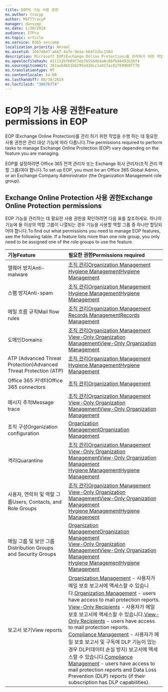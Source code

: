 ```yaml
---
title: EOP의 기능 사용 권한
ms.author: tracyp
author: MSFTTracyP
manager: dansimp
ms.date: 1/30/2018
audience: ITPro
ms.topic: article
ms.service: O365-seccomp
localization_priority: Normal
ms.assetid: 34674847-a6b7-4a7e-9eaa-b64f22bc150d
description: Microsoft EOP(Exchange Online Protection)를 관리하기 위한 작업을 수행하는 데 필요한 사용 권한은 관리 대상 기능에 따라 다릅니다.
ms.openlocfilehash: 411132bf009f7eb76556d64a8c887b94d92b36f4
ms.sourcegitcommit: 361aab46b1bb295ed2dcc1a417ac81f699b8ff78
ms.translationtype: MT
ms.contentlocale: ko-KR
ms.lasthandoff: 08/30/2019
ms.locfileid: "36676774"
---
```

# <a name="feature-permissions-in-eop"></a><span data-ttu-id="7da10-103">EOP의 기능 사용 권한</span><span class="sxs-lookup"><span data-stu-id="7da10-103">Feature permissions in EOP</span></span>

<span data-ttu-id="7da10-104">EOP (Exchange Online Protection)를 관리 하기 위한 작업을 수행 하는 데 필요한 사용 권한은 관리 대상 기능에 따라 다릅니다.</span><span class="sxs-lookup"><span data-stu-id="7da10-104">The permissions required to perform tasks to manage Exchange Online Protection (EOP) vary depending on the feature you are managing.</span></span>
  
<span data-ttu-id="7da10-105">EOP를 설정하려면 Office 365 전역 관리자 또는 Exchange 회사 관리자(조직 관리 역할 그룹)여야 합니다.</span><span class="sxs-lookup"><span data-stu-id="7da10-105">To set up EOP, you must be an Office 365 Global Admin, or an Exchange Company Administrator (the Organization Management role group).</span></span>
  
## <a name="exchange-online-protection-permissions"></a><span data-ttu-id="7da10-106">Exchange Online Protection 사용 권한</span><span class="sxs-lookup"><span data-stu-id="7da10-106">Exchange Online Protection permissions</span></span>

<span data-ttu-id="7da10-p101">EOP 기능을 관리하는 데 필요한 사용 권한을 확인하려면 다음 표를 참조하세요. 하나의 기능에 둘 이상의 역할 그룹이 나열되는 경우 기능을 사용할 역할 그룹 중 하나만 할당되어야 합니다.</span><span class="sxs-lookup"><span data-stu-id="7da10-p101">To find out what permissions you need to manage EOP features, see the following table. If a feature lists more than one role group, you only need to be assigned one of the role groups to use the feature.</span></span>
  
|<span data-ttu-id="7da10-109">**기능**</span><span class="sxs-lookup"><span data-stu-id="7da10-109">**Feature**</span></span>|<span data-ttu-id="7da10-110">**필요한 권한**</span><span class="sxs-lookup"><span data-stu-id="7da10-110">**Permissions required**</span></span>|
|:-----|:-----|
|<span data-ttu-id="7da10-111">맬웨어 방지</span><span class="sxs-lookup"><span data-stu-id="7da10-111">Anti-malware</span></span>|[<span data-ttu-id="7da10-112">조직 관리</span><span class="sxs-lookup"><span data-stu-id="7da10-112">Organization Management</span></span>](http://technet.microsoft.com/library/0bfd21c1-86ac-4369-86b7-aeba386741c8.aspx) <br/> [<span data-ttu-id="7da10-113">Hygiene Management</span><span class="sxs-lookup"><span data-stu-id="7da10-113">Hygiene Management</span></span>](http://technet.microsoft.com/library/fc0a9ec2-9c3d-42f6-8442-8603fb29d464.aspx)|
|<span data-ttu-id="7da10-114">스팸 방지</span><span class="sxs-lookup"><span data-stu-id="7da10-114">Anti-spam</span></span>|[<span data-ttu-id="7da10-115">조직 관리</span><span class="sxs-lookup"><span data-stu-id="7da10-115">Organization Management</span></span>](http://technet.microsoft.com/library/0bfd21c1-86ac-4369-86b7-aeba386741c8.aspx) <br/> [<span data-ttu-id="7da10-116">Hygiene Management</span><span class="sxs-lookup"><span data-stu-id="7da10-116">Hygiene Management</span></span>](http://technet.microsoft.com/library/fc0a9ec2-9c3d-42f6-8442-8603fb29d464.aspx)|
|<span data-ttu-id="7da10-117">메일 흐름 규칙</span><span class="sxs-lookup"><span data-stu-id="7da10-117">Mail flow rules</span></span>|[<span data-ttu-id="7da10-118">조직 관리</span><span class="sxs-lookup"><span data-stu-id="7da10-118">Organization Management</span></span>](http://technet.microsoft.com/library/0bfd21c1-86ac-4369-86b7-aeba386741c8.aspx) <br/> [<span data-ttu-id="7da10-119">Records Management</span><span class="sxs-lookup"><span data-stu-id="7da10-119">Records Management</span></span>](http://technet.microsoft.com/library/0e0c95ce-6109-4591-b86d-c6cfd44d21f5.aspx)|
|<span data-ttu-id="7da10-120">도메인</span><span class="sxs-lookup"><span data-stu-id="7da10-120">Domains</span></span>|[<span data-ttu-id="7da10-121">조직 관리</span><span class="sxs-lookup"><span data-stu-id="7da10-121">Organization Management</span></span>](http://technet.microsoft.com/library/0bfd21c1-86ac-4369-86b7-aeba386741c8.aspx) <br/> [<span data-ttu-id="7da10-122">View-Only Organization Management</span><span class="sxs-lookup"><span data-stu-id="7da10-122">View-Only Organization Management</span></span>](http://technet.microsoft.com/library/c514c6d0-0157-4c52-9ec6-441d9a30f3df.aspx)|
|<span data-ttu-id="7da10-123">ATP (Advanced Threat Protection)</span><span class="sxs-lookup"><span data-stu-id="7da10-123">Advanced Threat Protection (ATP)</span></span>|[<span data-ttu-id="7da10-124">조직 관리</span><span class="sxs-lookup"><span data-stu-id="7da10-124">Organization Management</span></span>](http://technet.microsoft.com/library/0bfd21c1-86ac-4369-86b7-aeba386741c8.aspx) <br/> [<span data-ttu-id="7da10-125">Hygiene Management</span><span class="sxs-lookup"><span data-stu-id="7da10-125">Hygiene Management</span></span>](http://technet.microsoft.com/library/fc0a9ec2-9c3d-42f6-8442-8603fb29d464.aspx)|
|<span data-ttu-id="7da10-126">Office 365 커넥터</span><span class="sxs-lookup"><span data-stu-id="7da10-126">Office 365 connectors</span></span>|[<span data-ttu-id="7da10-127">조직 관리</span><span class="sxs-lookup"><span data-stu-id="7da10-127">Organization Management</span></span>](http://technet.microsoft.com/library/0bfd21c1-86ac-4369-86b7-aeba386741c8.aspx)|
|<span data-ttu-id="7da10-128">메시지 추적</span><span class="sxs-lookup"><span data-stu-id="7da10-128">Message trace</span></span>|[<span data-ttu-id="7da10-129">조직 관리</span><span class="sxs-lookup"><span data-stu-id="7da10-129">Organization Management</span></span>](http://technet.microsoft.com/library/0bfd21c1-86ac-4369-86b7-aeba386741c8.aspx) <br/> [<span data-ttu-id="7da10-130">View-Only Organization Management</span><span class="sxs-lookup"><span data-stu-id="7da10-130">View-Only Organization Management</span></span>](http://technet.microsoft.com/library/c514c6d0-0157-4c52-9ec6-441d9a30f3df.aspx)|
|<span data-ttu-id="7da10-131">조직 구성</span><span class="sxs-lookup"><span data-stu-id="7da10-131">Organization configuration</span></span>|[<span data-ttu-id="7da10-132">Organization Management</span><span class="sxs-lookup"><span data-stu-id="7da10-132">Organization Management</span></span>](http://technet.microsoft.com/library/0bfd21c1-86ac-4369-86b7-aeba386741c8.aspx)|
|<span data-ttu-id="7da10-133">격리</span><span class="sxs-lookup"><span data-stu-id="7da10-133">Quarantine</span></span>|[<span data-ttu-id="7da10-134">조직 관리</span><span class="sxs-lookup"><span data-stu-id="7da10-134">Organization Management</span></span>](http://technet.microsoft.com/library/0bfd21c1-86ac-4369-86b7-aeba386741c8.aspx) <br/> [<span data-ttu-id="7da10-135">View-Only Organization Management</span><span class="sxs-lookup"><span data-stu-id="7da10-135">View-Only Organization Management</span></span>](http://technet.microsoft.com/library/c514c6d0-0157-4c52-9ec6-441d9a30f3df.aspx) <br/> [<span data-ttu-id="7da10-136">Hygiene Management</span><span class="sxs-lookup"><span data-stu-id="7da10-136">Hygiene Management</span></span>](http://technet.microsoft.com/library/fc0a9ec2-9c3d-42f6-8442-8603fb29d464.aspx)|
|<span data-ttu-id="7da10-137">사용자, 연락처 및 역할 그룹</span><span class="sxs-lookup"><span data-stu-id="7da10-137">Users, Contacts, and Role Groups</span></span>|[<span data-ttu-id="7da10-138">조직 관리</span><span class="sxs-lookup"><span data-stu-id="7da10-138">Organization Management</span></span>](http://technet.microsoft.com/library/0bfd21c1-86ac-4369-86b7-aeba386741c8.aspx) <br/> [<span data-ttu-id="7da10-139">View-Only Organization Management</span><span class="sxs-lookup"><span data-stu-id="7da10-139">View-Only Organization Management</span></span>](http://technet.microsoft.com/library/c514c6d0-0157-4c52-9ec6-441d9a30f3df.aspx) <br/> [<span data-ttu-id="7da10-140">Hygiene Management</span><span class="sxs-lookup"><span data-stu-id="7da10-140">Hygiene Management</span></span>](http://technet.microsoft.com/library/fc0a9ec2-9c3d-42f6-8442-8603fb29d464.aspx)|
|<span data-ttu-id="7da10-141">메일 그룹 및 보안 그룹</span><span class="sxs-lookup"><span data-stu-id="7da10-141">Distribution Groups and Security Groups</span></span>|[<span data-ttu-id="7da10-142">Organization Management</span><span class="sxs-lookup"><span data-stu-id="7da10-142">Organization Management</span></span>](http://technet.microsoft.com/library/0bfd21c1-86ac-4369-86b7-aeba386741c8.aspx) <br/> [<span data-ttu-id="7da10-143">View-Only Organization Management</span><span class="sxs-lookup"><span data-stu-id="7da10-143">View-Only Organization Management</span></span>](http://technet.microsoft.com/library/c514c6d0-0157-4c52-9ec6-441d9a30f3df.aspx) <br/> [<span data-ttu-id="7da10-144">Hygiene Management</span><span class="sxs-lookup"><span data-stu-id="7da10-144">Hygiene Management</span></span>](http://technet.microsoft.com/library/fc0a9ec2-9c3d-42f6-8442-8603fb29d464.aspx)|
|<span data-ttu-id="7da10-145">보고서 보기</span><span class="sxs-lookup"><span data-stu-id="7da10-145">View reports</span></span>|<span data-ttu-id="7da10-146">[Organization Management](http://technet.microsoft.com/library/0bfd21c1-86ac-4369-86b7-aeba386741c8.aspx) - 사용자가 메일 보호 보고서에 액세스할 수 있습니다.</span><span class="sxs-lookup"><span data-stu-id="7da10-146">[Organization Management](http://technet.microsoft.com/library/0bfd21c1-86ac-4369-86b7-aeba386741c8.aspx) - users have access to mail protection reports.</span></span>  <br/> <span data-ttu-id="7da10-147">[View-Only Recipients](http://technet.microsoft.com/library/37e66b92-81d3-412f-b7a9-e1bb8cbeb468.aspx) - 사용자가 메일 보호 보고서에 액세스할 수 있습니다.</span><span class="sxs-lookup"><span data-stu-id="7da10-147">[View-Only Recipients](http://technet.microsoft.com/library/37e66b92-81d3-412f-b7a9-e1bb8cbeb468.aspx) - users have access to mail protection reports.</span></span>  <br/> <span data-ttu-id="7da10-148">[Compliance Management](http://technet.microsoft.com/library/b91b23a4-e9c7-4bd0-9ee3-ec5cb498da15.aspx) - 사용자가 메일 보호 보고서 및 구독에 DLP 기능이 있는 경우 DLP(데이터 손실 방지) 보고서에 액세스할 수 있습니다.</span><span class="sxs-lookup"><span data-stu-id="7da10-148">[Compliance Management](http://technet.microsoft.com/library/b91b23a4-e9c7-4bd0-9ee3-ec5cb498da15.aspx) - users have access to mail protection reports and Data Loss Prevention (DLP) reports (if their subscription has DLP capabilities).</span></span>|
